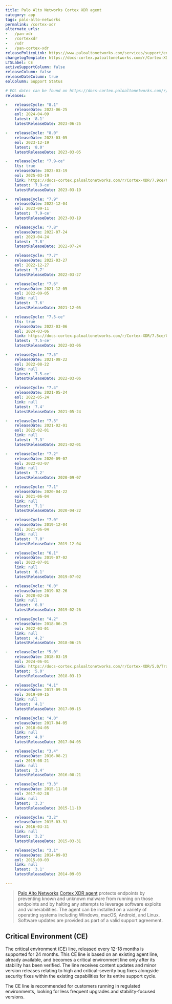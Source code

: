 ```yaml
---
title: Palo Alto Networks Cortex XDR agent
category: app
tags: palo-alto-networks
permalink: /cortex-xdr
alternate_urls:
-   /pan-xdr
-   /cortexxdr
-   /xdr
-   /pan-cortex-xdr
releasePolicyLink: https://www.paloaltonetworks.com/services/support/end-of-life-announcements/end-of-life-summary
changelogTemplate: https://docs-cortex.paloaltonetworks.com/r/Cortex-XDR/__RELEASE_CYCLE__/Cortex-XDR-Agent-Release-Notes/Cortex-XDR-Agent-__RELEASE_CYCLE__-Release-Information
LTSLabel: CE
activeSupportColumn: false
releaseColumn: false
releaseDateColumn: true
eolColumn: Support Status

# EOL dates can be found on https://docs-cortex.paloaltonetworks.com/r/Cortex-XDR/Cortex-XDR-Agent-Releases/Cortex-XDR-Agent-Releases
releases:

-   releaseCycle: "8.1"
    releaseDate: 2023-06-25
    eol: 2024-04-09
    latest: '8.1'
    latestReleaseDate: 2023-06-25

-   releaseCycle: "8.0"
    releaseDate: 2023-03-05
    eol: 2023-12-19
    latest: '8.0'
    latestReleaseDate: 2023-03-05

-   releaseCycle: "7.9-ce"
    lts: true
    releaseDate: 2023-03-19
    eol: 2025-03-19
    link: https://docs-cortex.paloaltonetworks.com/r/Cortex-XDR/7.9ce/Cortex-XDR-Agent-Release-Notes/Cortex-XDR-Agent-7.9-CE-Release-Information
    latest: '7.9-ce'
    latestReleaseDate: 2023-03-19

-   releaseCycle: "7.9"
    releaseDate: 2022-12-04
    eol: 2023-09-11
    latest: '7.9-ce'
    latestReleaseDate: 2023-03-19

-   releaseCycle: "7.8"
    releaseDate: 2022-07-24
    eol: 2023-04-24
    latest: '7.8'
    latestReleaseDate: 2022-07-24

-   releaseCycle: "7.7"
    releaseDate: 2022-03-27
    eol: 2022-12-27
    latest: '7.7'
    latestReleaseDate: 2022-03-27

-   releaseCycle: "7.6"
    releaseDate: 2021-12-05
    eol: 2022-09-05
    link: null
    latest: '7.6'
    latestReleaseDate: 2021-12-05

-   releaseCycle: "7.5-ce"
    lts: true
    releaseDate: 2022-03-06
    eol: 2024-03-06
    link: https://docs-cortex.paloaltonetworks.com/r/Cortex-XDR/7.5ce/Cortex-XDR-Agent-Release-Notes/Cortex-XDR-Agent-7.5-CE-Release-Information
    latest: '7.5-ce'
    latestReleaseDate: 2022-03-06

-   releaseCycle: "7.5"
    releaseDate: 2021-08-22
    eol: 2022-08-22
    link: null
    latest: '7.5-ce'
    latestReleaseDate: 2022-03-06

-   releaseCycle: "7.4"
    releaseDate: 2021-05-24
    eol: 2022-05-24
    link: null
    latest: '7.4'
    latestReleaseDate: 2021-05-24

-   releaseCycle: "7.3"
    releaseDate: 2021-02-01
    eol: 2022-02-01
    link: null
    latest: '7.3'
    latestReleaseDate: 2021-02-01

-   releaseCycle: "7.2"
    releaseDate: 2020-09-07
    eol: 2022-03-07
    link: null
    latest: '7.2'
    latestReleaseDate: 2020-09-07

-   releaseCycle: "7.1"
    releaseDate: 2020-04-22
    eol: 2021-06-04
    link: null
    latest: '7.1'
    latestReleaseDate: 2020-04-22

-   releaseCycle: "7.0"
    releaseDate: 2019-12-04
    eol: 2021-06-04
    link: null
    latest: '7.0'
    latestReleaseDate: 2019-12-04

-   releaseCycle: "6.1"
    releaseDate: 2019-07-02
    eol: 2022-07-01
    link: null
    latest: '6.1'
    latestReleaseDate: 2019-07-02

-   releaseCycle: "6.0"
    releaseDate: 2019-02-26
    eol: 2020-02-26
    link: null
    latest: '6.0'
    latestReleaseDate: 2019-02-26

-   releaseCycle: "4.2"
    releaseDate: 2018-06-25
    eol: 2022-03-01
    link: null
    latest: '4.2'
    latestReleaseDate: 2018-06-25

-   releaseCycle: "5.0"
    releaseDate: 2018-03-19
    eol: 2024-06-01
    link: https://docs-cortex.paloaltonetworks.com/r/Cortex-XDR/5.0/Traps-Agent-Release-Notes/Traps-Agent-Release-Information
    latest: '5.0'
    latestReleaseDate: 2018-03-19

-   releaseCycle: "4.1"
    releaseDate: 2017-09-15
    eol: 2019-09-15
    link: null
    latest: '4.1'
    latestReleaseDate: 2017-09-15

-   releaseCycle: "4.0"
    releaseDate: 2017-04-05
    eol: 2018-04-05
    link: null
    latest: '4.0'
    latestReleaseDate: 2017-04-05

-   releaseCycle: "3.4"
    releaseDate: 2016-08-21
    eol: 2019-08-21
    link: null
    latest: '3.4'
    latestReleaseDate: 2016-08-21

-   releaseCycle: "3.3"
    releaseDate: 2015-11-10
    eol: 2017-02-28
    link: null
    latest: '3.3'
    latestReleaseDate: 2015-11-10

-   releaseCycle: "3.2"
    releaseDate: 2015-03-31
    eol: 2016-03-31
    link: null
    latest: '3.2'
    latestReleaseDate: 2015-03-31

-   releaseCycle: "3.1"
    releaseDate: 2014-09-03
    eol: 2015-09-03
    link: null
    latest: '3.1'
    latestReleaseDate: 2014-09-03

---
```


> [Palo Alto Networks](https://www.paloaltonetworks.com/) [Cortex XDR agent](https://docs-cortex.paloaltonetworks.com/p/XDR)
> protects endpoints by preventing known and unknown malware from running on those endpoints and by
> halting any attempts to leverage software exploits and vulnerabilities. The agent can be installed
> on a variety of operating systems including Windows, macOS, Android, and Linux. Software updates
> are provided as part of a valid support agreement.

## Critical Environment (CE)

The critical environment (CE) line, released every 12-18 months is supported for 24 months. This CE
line is based on an existing agent line, already available, and becomes a critical environment line
only after its stability has been verified. The line receives content updates and minor version
releases relating to high and critical-severity bug fixes alongside security fixes within the
existing capabilities for its entire support cycle.

The CE line is recommended for customers running in regulated environments, looking for less
frequent upgrades and stability-focused versions.

